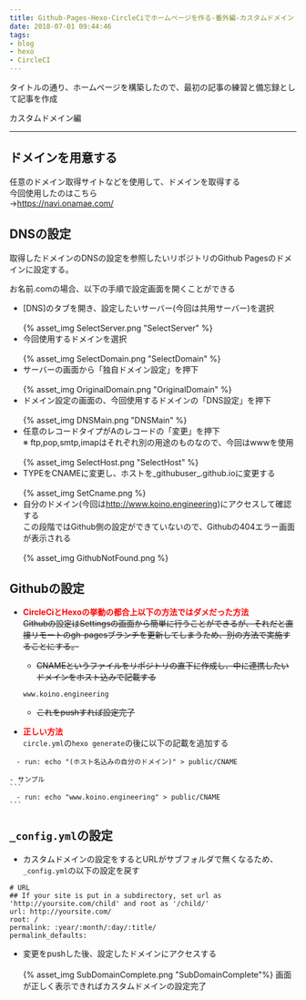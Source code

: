```yaml
---
title: Github-Pages-Hexo-CircleCiでホームページを作る-番外編-カスタムドメイン
date: 2018-07-01 09:44:46
tags:
- blog
- hexo
- CircleCI
---
```


タイトルの通り、ホームページを構築したので、最初の記事の練習と備忘録として記事を作成  

カスタムドメイン編
* * *

## ドメインを用意する
任意のドメイン取得サイトなどを使用して、ドメインを取得する  
今回使用したのはこちら  
→<https://navi.onamae.com/>

## DNSの設定
取得したドメインのDNSの設定を参照したいリポジトリのGithub Pagesのドメインに設定する。

お名前.comの場合、以下の手順で設定画面を開くことができる  
- [DNS]のタブを開き、設定したいサーバー(今回は共用サーバー)を選択<br>  
{% asset_img SelectServer.png "SelectServer" %}
- 今回使用するドメインを選択<br>  
{% asset_img SelectDomain.png "SelectDomain" %}
- サーバーの画面から「独自ドメイン設定」を押下<br>  
{% asset_img OriginalDomain.png "OriginalDomain" %}
- ドメイン設定の画面の、今回使用するドメインの「DNS設定」を押下<br>  
{% asset_img DNSMain.png "DNSMain" %}
- 任意のレコードタイプがAのレコードの「変更」を押下  
※ ftp,pop,smtp,imapはそれぞれ別の用途のものなので、今回はwwwを使用<br>  
{% asset_img SelectHost.png "SelectHost" %}
- TYPEをCNAMEに変更し、ホストを_githubuser_.github.ioに変更する<br>  
{% asset_img SetCname.png %}
- 自分のドメイン(今回は<http://www.koino.engineering>)にアクセスして確認する  
この段階ではGithub側の設定ができていないので、Githubの404エラー画面が表示される<br>  
{% asset_img GithubNotFound.png %}

## Githubの設定  
- <span style="color:red;font-weight: bold;">CircleCiとHexoの挙動の都合上以下の方法ではダメだった方法</span>  
    ~~Githubの設定はSettingsの画面から簡単に行うことができるが、それだと直接リモートのgh-pagesブランチを更新してしまうため、別の方法で実施することにする。~~  
    - ~~CNAMEというファイルをリポジトリの直下に作成し、中に連携したいドメインをホスト込みで記載する~~  
    ```
    www.koino.engineering
    ```
    - ~~これをpushすれば設定完了~~  


- <span style="color:red;font-weight: bold;">正しい方法</span>  
`circle.yml`の`hexo generate`の後に以下の記載を追加する
```
　- run: echo "(ホスト名込みの自分のドメイン)" > public/CNAME
```
    - サンプル
    ```
    　- run: echo "www.koino.engineering" > public/CNAME
    ```

## `_config.yml`の設定

- カスタムドメインの設定をするとURLがサブフォルダで無くなるため、`_config.yml`の以下の設定を戻す  
```
# URL
## If your site is put in a subdirectory, set url as 'http://yoursite.com/child' and root as '/child/'
url: http://yoursite.com/
root: /
permalink: :year/:month/:day/:title/
permalink_defaults:
```

- 変更をpushした後、設定したドメインにアクセスする<br>  
{% asset_img SubDomainComplete.png "SubDomainComplete"%}
画面が正しく表示できればカスタムドメインの設定完了

